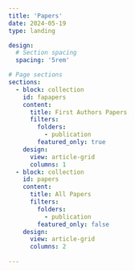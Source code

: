 ```yaml
---
title: 'Papers'
date: 2024-05-19
type: landing

design:
  # Section spacing
  spacing: '5rem'

# Page sections
sections:
  - block: collection
    id: fapapers
    content:
      title: First Authors Papers
      filters:
        folders:
          - publication
        featured_only: true
    design:
      view: article-grid
      columns: 1
  - block: collection
    id: papers
    content:
      title: All Papers
      filters:
        folders:
          - publication
        featured_only: false
    design:
      view: article-grid
      columns: 2
       
---
```

